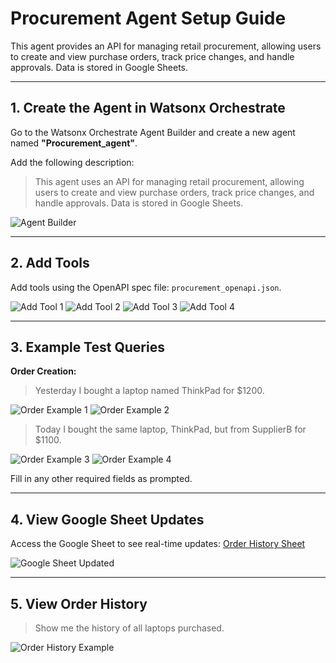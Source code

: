 
# Procurement Agent Setup Guide

This agent provides an API for managing retail procurement, allowing users to create and view purchase orders, track price changes, and handle approvals. Data is stored in Google Sheets.

---

## 1. Create the Agent in Watsonx Orchestrate

Go to the Watsonx Orchestrate Agent Builder and create a new agent named **"Procurement_agent"**.

Add the following description:
> This agent uses an API for managing retail procurement, allowing users to create and view purchase orders, track price changes, and handle approvals. Data is stored in Google Sheets.

![Agent Builder](images/image.png)

---

## 2. Add Tools

Add tools using the OpenAPI spec file: `procurement_openapi.json`.

![Add Tool 1](images/image-1.png)
![Add Tool 2](images/image-2.png)
![Add Tool 3](images/image-3.png)
![Add Tool 4](images/image-4.png)

---

## 3. Example Test Queries

**Order Creation:**

> Yesterday I bought a laptop named ThinkPad for $1200.

![Order Example 1](images/image-5.png)
![Order Example 2](images/image-6.png)

> Today I bought the same laptop, ThinkPad, but from SupplierB for $1100.

![Order Example 3](images/image-7.png)
![Order Example 4](images/image-8.png)

Fill in any other required fields as prompted.

---

## 4. View Google Sheet Updates

Access the Google Sheet to see real-time updates:
[Order History Sheet](https://docs.google.com/spreadsheets/d/1bnyC1w1z2VX3ZJjz6iex4oHFPK7D2F3ws3SxgKLc_XI/edit?usp=sharing)

![Google Sheet Updated](images/image-9.png)

---

## 5. View Order History

> Show me the history of all laptops purchased.

![Order History Example](images/image-10.png)
